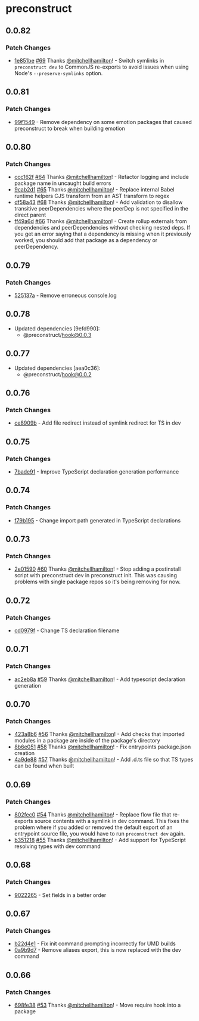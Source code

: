 # preconstruct

## 0.0.82

### Patch Changes

- [1e851be](https://github.com/preconstruct/preconstruct/commit/1e851be) [#69](https://github.com/preconstruct/preconstruct/pulls/69) Thanks [@mitchellhamilton](https://github.com/mitchellhamilton)! - Switch symlinks in `preconstruct dev` to CommonJS re-exports to avoid issues when using Node's `--preserve-symlinks` option.

## 0.0.81

### Patch Changes

- [99f1549](https://github.com/preconstruct/preconstruct/commit/99f1549) - Remove dependency on some emotion packages that caused preconstruct to break when building emotion

## 0.0.80

### Patch Changes

- [ccc162f](https://github.com/preconstruct/preconstruct/commit/ccc162f) [#64](https://github.com/preconstruct/preconstruct/pulls/64) Thanks [@mitchellhamilton](https://github.com/mitchellhamilton)! - Refactor logging and include package name in uncaught build errors
- [9cab2d1](https://github.com/preconstruct/preconstruct/commit/9cab2d1) [#65](https://github.com/preconstruct/preconstruct/pulls/65) Thanks [@mitchellhamilton](https://github.com/mitchellhamilton)! - Replace internal Babel runtime helpers CJS transform from an AST transform to regex
- [df58a43](https://github.com/preconstruct/preconstruct/commit/df58a43) [#68](https://github.com/preconstruct/preconstruct/pulls/68) Thanks [@mitchellhamilton](https://github.com/mitchellhamilton)! - Add validation to disallow transitive peerDependencies where the peerDep is not specified in the direct parent
- [ff49a6d](https://github.com/preconstruct/preconstruct/commit/ff49a6d) [#66](https://github.com/preconstruct/preconstruct/pulls/66) Thanks [@mitchellhamilton](https://github.com/mitchellhamilton)! - Create rollup externals from dependencies and peerDependencies without checking nested deps. If you get an error saying that a dependency is missing when it previously worked, you should add that package as a dependency or peerDependency.

## 0.0.79

### Patch Changes

- [525137a](https://github.com/preconstruct/preconstruct/commit/525137a) - Remove erroneous console.log

## 0.0.78

- Updated dependencies [9efd990]:
  - @preconstruct/hook@0.0.3

## 0.0.77

- Updated dependencies [aea0c36]:
  - @preconstruct/hook@0.0.2

## 0.0.76

### Patch Changes

- [ce8909b](https://github.com/preconstruct/preconstruct/commit/ce8909b) - Add file redirect instead of symlink redirect for TS in dev

## 0.0.75

### Patch Changes

- [7bade91](https://github.com/preconstruct/preconstruct/commit/7bade91) - Improve TypeScript declaration generation performance

## 0.0.74

### Patch Changes

- [f79b195](https://github.com/preconstruct/preconstruct/commit/f79b195) - Change import path generated in TypeScript declarations

## 0.0.73

### Patch Changes

- [2e01590](https://github.com/preconstruct/preconstruct/commit/2e01590) [#60](https://github.com/preconstruct/preconstruct/pulls/60) Thanks [@mitchellhamilton](https://github.com/mitchellhamilton)! - Stop adding a postinstall script with preconstruct dev in preconstruct init. This was causing problems with single package repos so it's being removing for now.

## 0.0.72

### Patch Changes

- [cd0979f](https://github.com/preconstruct/preconstruct/commit/cd0979f) - Change TS declaration filename

## 0.0.71

### Patch Changes

- [ac2eb8a](https://github.com/preconstruct/preconstruct/commit/ac2eb8a) [#59](https://github.com/preconstruct/preconstruct/pulls/59) Thanks [@mitchellhamilton](https://github.com/mitchellhamilton)! - Add typescript declaration generation

## 0.0.70

### Patch Changes

- [423a8b6](https://github.com/preconstruct/preconstruct/commit/423a8b6) [#56](https://github.com/preconstruct/preconstruct/pulls/56) Thanks [@mitchellhamilton](https://github.com/mitchellhamilton)! - Add checks that imported modules in a package are inside of the package's directory
- [8b6e051](https://github.com/preconstruct/preconstruct/commit/8b6e051) [#58](https://github.com/preconstruct/preconstruct/pulls/58) Thanks [@mitchellhamilton](https://github.com/mitchellhamilton)! - Fix entrypoints package.json creation
- [4a9de88](https://github.com/preconstruct/preconstruct/commit/4a9de88) [#57](https://github.com/preconstruct/preconstruct/pulls/57) Thanks [@mitchellhamilton](https://github.com/mitchellhamilton)! - Add .d.ts file so that TS types can be found when built

## 0.0.69

### Patch Changes

- [802fec0](https://github.com/preconstruct/preconstruct/commit/802fec0) [#54](https://github.com/preconstruct/preconstruct/pulls/54) Thanks [@mitchellhamilton](https://github.com/mitchellhamilton)! - Replace flow file that re-exports source contents with a symlink in dev command. This fixes the problem where if you added or removed the default export of an entrypoint source file, you would have to run `preconstruct dev` again.
- [b351218](https://github.com/preconstruct/preconstruct/commit/b351218) [#55](https://github.com/preconstruct/preconstruct/pulls/55) Thanks [@mitchellhamilton](https://github.com/mitchellhamilton)! - Add support for TypeScript resolving types with dev command

## 0.0.68

### Patch Changes

- [9022265](https://github.com/preconstruct/preconstruct/commit/9022265) - Set fields in a better order

## 0.0.67

### Patch Changes

- [b22d4e1](https://github.com/preconstruct/preconstruct/commit/b22d4e1) - Fix init command prompting incorrectly for UMD builds
- [0a9b9d7](https://github.com/preconstruct/preconstruct/commit/0a9b9d7) - Remove aliases export, this is now replaced with the dev command

## 0.0.66

### Patch Changes

- [698fe38](https://github.com/preconstruct/preconstruct/commit/698fe38) [#53](https://github.com/preconstruct/preconstruct/pulls/53) Thanks [@mitchellhamilton](https://github.com/mitchellhamilton)! - Move require hook into a package
